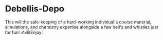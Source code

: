 # Debellis-Depo

This will the safe-keeping of a hard-working individual's course material, simulations, and chemistry expertise alongside a few bell's and whistles just for fun! ✍️😁Enjoy!
